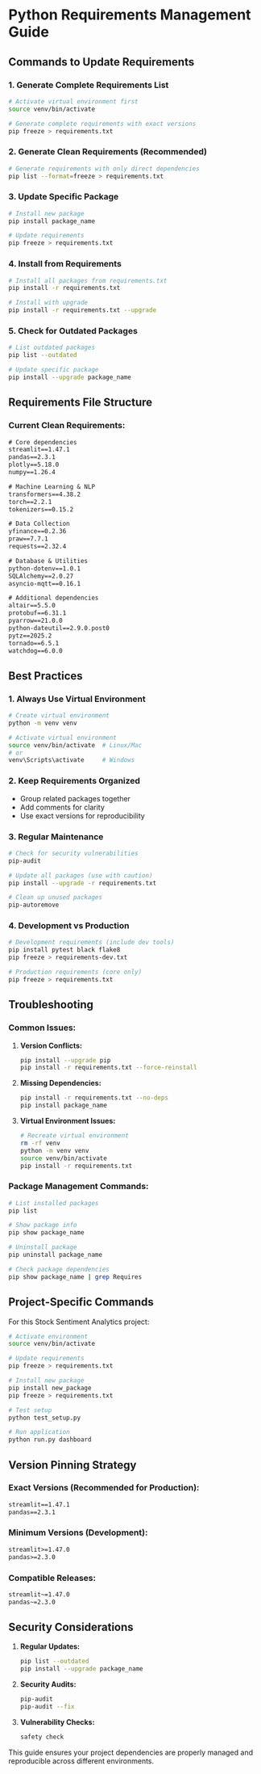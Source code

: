 # Python Requirements Management Guide

## Commands to Update Requirements

### **1. Generate Complete Requirements List**
```bash
# Activate virtual environment first
source venv/bin/activate

# Generate complete requirements with exact versions
pip freeze > requirements.txt
```

### **2. Generate Clean Requirements (Recommended)**
```bash
# Generate requirements with only direct dependencies
pip list --format=freeze > requirements.txt
```

### **3. Update Specific Package**
```bash
# Install new package
pip install package_name

# Update requirements
pip freeze > requirements.txt
```

### **4. Install from Requirements**
```bash
# Install all packages from requirements.txt
pip install -r requirements.txt

# Install with upgrade
pip install -r requirements.txt --upgrade
```

### **5. Check for Outdated Packages**
```bash
# List outdated packages
pip list --outdated

# Update specific package
pip install --upgrade package_name
```

## Requirements File Structure

### **Current Clean Requirements:**
```txt
# Core dependencies
streamlit==1.47.1
pandas==2.3.1
plotly==5.18.0
numpy==1.26.4

# Machine Learning & NLP
transformers==4.38.2
torch==2.2.1
tokenizers==0.15.2

# Data Collection
yfinance==0.2.36
praw==7.7.1
requests==2.32.4

# Database & Utilities
python-dotenv==1.0.1
SQLAlchemy==2.0.27
asyncio-mqtt==0.16.1

# Additional dependencies
altair==5.5.0
protobuf==6.31.1
pyarrow==21.0.0
python-dateutil==2.9.0.post0
pytz==2025.2
tornado==6.5.1
watchdog==6.0.0
```

## Best Practices

### **1. Always Use Virtual Environment**
```bash
# Create virtual environment
python -m venv venv

# Activate virtual environment
source venv/bin/activate  # Linux/Mac
# or
venv\Scripts\activate     # Windows
```

### **2. Keep Requirements Organized**
- Group related packages together
- Add comments for clarity
- Use exact versions for reproducibility

### **3. Regular Maintenance**
```bash
# Check for security vulnerabilities
pip-audit

# Update all packages (use with caution)
pip install --upgrade -r requirements.txt

# Clean up unused packages
pip-autoremove
```

### **4. Development vs Production**
```bash
# Development requirements (include dev tools)
pip install pytest black flake8
pip freeze > requirements-dev.txt

# Production requirements (core only)
pip freeze > requirements.txt
```

## Troubleshooting

### **Common Issues:**

1. **Version Conflicts:**
   ```bash
   pip install --upgrade pip
   pip install -r requirements.txt --force-reinstall
   ```

2. **Missing Dependencies:**
   ```bash
   pip install -r requirements.txt --no-deps
   pip install package_name
   ```

3. **Virtual Environment Issues:**
   ```bash
   # Recreate virtual environment
   rm -rf venv
   python -m venv venv
   source venv/bin/activate
   pip install -r requirements.txt
   ```

### **Package Management Commands:**

```bash
# List installed packages
pip list

# Show package info
pip show package_name

# Uninstall package
pip uninstall package_name

# Check package dependencies
pip show package_name | grep Requires
```

## Project-Specific Commands

For this Stock Sentiment Analytics project:

```bash
# Activate environment
source venv/bin/activate

# Update requirements
pip freeze > requirements.txt

# Install new package
pip install new_package
pip freeze > requirements.txt

# Test setup
python test_setup.py

# Run application
python run.py dashboard
```

## Version Pinning Strategy

### **Exact Versions (Recommended for Production):**
```txt
streamlit==1.47.1
pandas==2.3.1
```

### **Minimum Versions (Development):**
```txt
streamlit>=1.47.0
pandas>=2.3.0
```

### **Compatible Releases:**
```txt
streamlit~=1.47.0
pandas~=2.3.0
```

## Security Considerations

1. **Regular Updates:**
   ```bash
   pip list --outdated
   pip install --upgrade package_name
   ```

2. **Security Audits:**
   ```bash
   pip-audit
   pip-audit --fix
   ```

3. **Vulnerability Checks:**
   ```bash
   safety check
   ```

This guide ensures your project dependencies are properly managed and reproducible across different environments. 